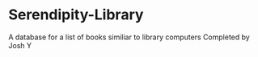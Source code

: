 # Serendipity-Library
A database for a list of books similiar to library computers
Completed by Josh Y
